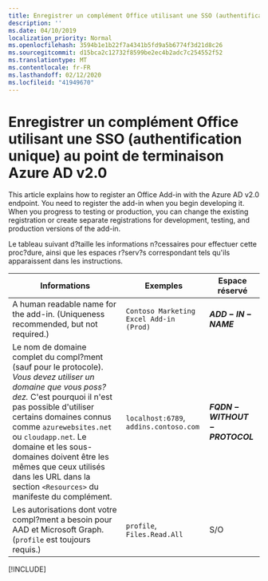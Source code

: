 ```yaml
---
title: Enregistrer un complément Office utilisant une SSO (authentification unique) au point de terminaison Azure AD v2.0
description: ''
ms.date: 04/10/2019
localization_priority: Normal
ms.openlocfilehash: 3594b1e1b22f7a4341b5fd9a5b6774f3d21d8c26
ms.sourcegitcommit: d15bca2c12732f8599be2ec4b2adc7c254552f52
ms.translationtype: MT
ms.contentlocale: fr-FR
ms.lasthandoff: 02/12/2020
ms.locfileid: "41949670"
---
```

# <a name="register-an-office-add-in-that-uses-sso-with-the-azure-ad-v20-endpoint"></a>Enregistrer un complément Office utilisant une SSO (authentification unique) au point de terminaison Azure AD v2.0

This article explains how to register an Office Add-in with the Azure AD v2.0 endpoint. You need to register the add-in when you begin developing it. When you progress to testing or production, you can change the existing registration or create separate registrations for development, testing, and production versions of the add-in.

Le tableau suivant d?taille les informations n?cessaires pour effectuer cette proc?dure, ainsi que les espaces r?serv?s correspondant tels qu'ils apparaissent dans les instructions.

|Informations  |Exemples  |Espace réservé  |
|---------|---------|---------|
|A human readable name for the add-in. (Uniqueness recommended, but not required.)|`Contoso Marketing Excel Add-in (Prod)`|**$ADD-IN-NAME$**|
|Le nom de domaine complet du compl?ment (sauf pour le protocole). *Vous devez utiliser un domaine que vous poss?dez.* C'est pourquoi il n'est pas possible d'utiliser certains domaines connus comme `azurewebsites.net` ou `cloudapp.net`. Le domaine et les sous-domaines doivent être les mêmes que ceux utilisés dans les URL dans la section `<Resources>` du manifeste du complément.|`localhost:6789`, `addins.contoso.com`|**$FQDN-WITHOUT-PROTOCOL$**|
|Les autorisations dont votre compl?ment a besoin pour AAD et Microsoft Graph. (`profile` est toujours requis.)|`profile`, `Files.Read.All`|S/O|

[!INCLUDE[](../includes/register-sso-add-in-aad-v2-include.md)]
